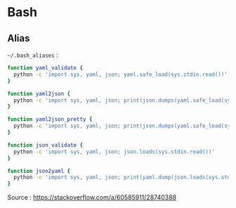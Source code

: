 
# Bash

## Alias

`~/.bash_aliases` :

```bash
function yaml_validate {
  python -c 'import sys, yaml, json; yaml.safe_load(sys.stdin.read())'
}

function yaml2json {
  python -c 'import sys, yaml, json; print(json.dumps(yaml.safe_load(sys.stdin.read())))'
}

function yaml2json_pretty {
  python -c 'import sys, yaml, json; print(json.dumps(yaml.safe_load(sys.stdin.read()), indent=2, sort_keys=False))'
}

function json_validate {
  python -c 'import sys, yaml, json; json.loads(sys.stdin.read())'
}

function json2yaml {
  python -c 'import sys, yaml, json; print(yaml.dump(json.loads(sys.stdin.read())))'
}
```

Source : https://stackoverflow.com/a/60585911/28740388
